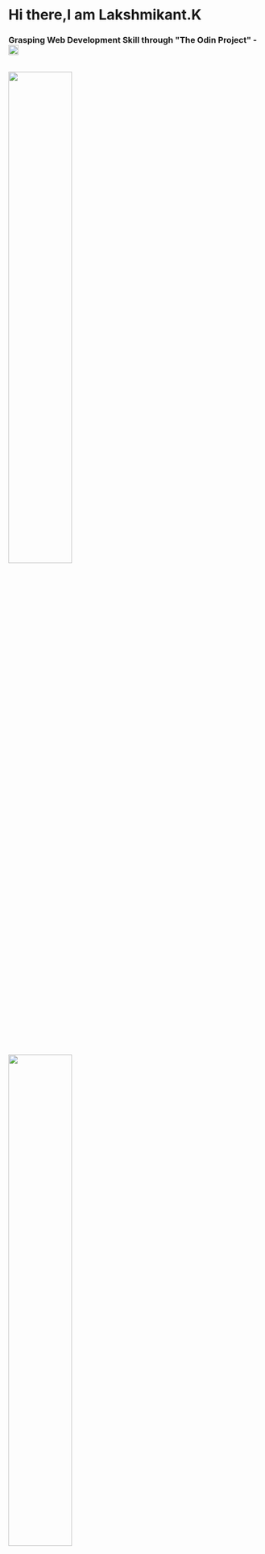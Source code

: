 
<h1>Hi there,I am Lakshmikant.K</h1>
<h3> Grasping Web Development Skill through  "The Odin Project" - <img src="https://www.theodinproject.com/assets/odin-logo-bd86cf893a3de1f1daceabc1377f58669776616a91ab70c601fd5c16a4686468.svg" width="20px" alt=""></h3>
<br>
<img style="width:50%" src="https://github-readme-streak-stats.herokuapp.com/?user=Lakshmikant-2001&theme=algolia&layout=compact&hide_border=true%22" alt="">
<img style="width:50%" src="https://github-readme-stats.vercel.app/api?username=Lakshmikant-2001&theme=radical&show_icons=true" alt="">
